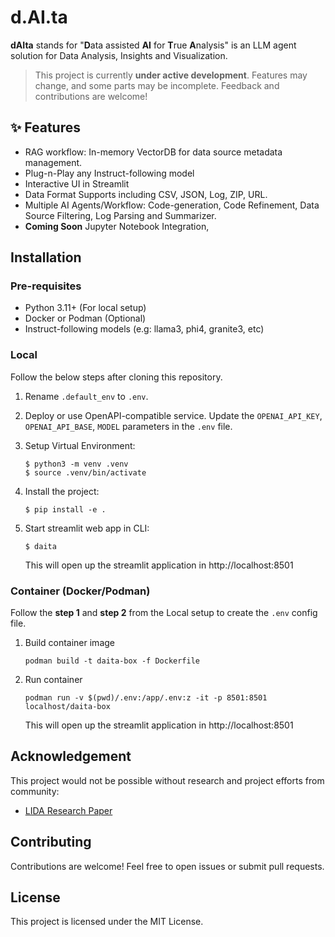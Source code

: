 # d.AI.ta

**dAIta** stands for "**D**ata assisted **AI** for **T**rue **A**nalysis" is an LLM agent solution for Data Analysis, Insights and Visualization.

> This project is currently **under active development**. Features may change, and some parts may be incomplete. Feedback and contributions are welcome!

## ✨ Features

- RAG workflow: In-memory VectorDB for data source metadata management.
- Plug-n-Play any Instruct-following model
- Interactive UI in Streamlit
- Data Format Supports including CSV, JSON, Log, ZIP, URL.
- Multiple AI Agents/Workflow: Code-generation, Code Refinement, Data Source Filtering, Log Parsing and Summarizer.
- **Coming Soon** Jupyter Notebook Integration, 

## Installation

### Pre-requisites

- Python 3.11+ (For local setup)
- Docker or Podman (Optional)
- Instruct-following models (e.g: llama3, phi4, granite3, etc)

### Local

Follow the below steps after cloning this repository.

1. Rename `.default_env` to `.env`.

2. Deploy or use OpenAPI-compatible service. Update the `OPENAI_API_KEY`, `OPENAI_API_BASE`, `MODEL` parameters in the `.env` file.

3. Setup Virtual Environment:
    ```
    $ python3 -m venv .venv
    $ source .venv/bin/activate
    ```

4. Install the project:
    ```
    $ pip install -e .
    ```

5. Start streamlit web app in CLI:
    ```
    $ daita
    ```
    This will open up the streamlit application in http://localhost:8501

### Container (Docker/Podman)

Follow the **step 1** and **step 2** from the Local setup to create the `.env` config file.

1. Build container image
    ```
    podman build -t daita-box -f Dockerfile
    ```

2. Run container
    ```
    podman run -v $(pwd)/.env:/app/.env:z -it -p 8501:8501 localhost/daita-box
    ```
    This will open up the streamlit application in http://localhost:8501


## Acknowledgement

This project would not be possible without research and project efforts from community:

- [LIDA Research Paper](https://aclanthology.org/2023.acl-demo.11/)


## Contributing

Contributions are welcome! Feel free to open issues or submit pull requests.

## License
This project is licensed under the MIT License.

